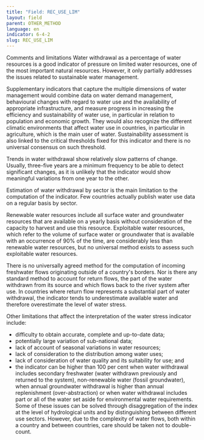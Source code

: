 ```yaml
---
title: "Field: REC_USE_LIM"
layout: field
parent: OTHER_METHOD
language: en
indicator: 6-4-2
slug: REC_USE_LIM
---
```

Comments and limitations
Water withdrawal as a percentage of water resources is a good indicator of pressure on limited water resources, one of the most important natural resources. However, it only partially addresses the issues related to sustainable water management. 

Supplementary indicators that capture the multiple dimensions of water management would combine data on water demand management, behavioural changes with regard to water use and the availability of appropriate infrastructure, and measure progress in increasing the efficiency and sustainability of water use, in particular in relation to population and economic growth. They would also recognize the different climatic environments that affect water use in countries, in particular in agriculture, which is the main user of water. Sustainability assessment is also linked to the critical thresholds fixed for this indicator and there is no universal consensus on such threshold. 

Trends in water withdrawal show relatively slow patterns of change. Usually, three-five years are a minimum frequency to be able to detect significant changes, as it is unlikely that the indicator would show meaningful variations from one year to the other. 

Estimation of water withdrawal by sector is the main limitation to the computation of the indicator. Few countries actually publish water use data on a regular basis by sector. 

Renewable water resources include all surface water and groundwater resources that are available on a yearly basis without consideration of the capacity to harvest and use this resource. Exploitable water resources, which refer to the volume of surface water or groundwater that is available with an occurrence of 90% of the time, are considerably less than renewable water resources, but no universal method exists to assess such exploitable water resources.

There is no universally agreed method for the computation of incoming freshwater flows originating outside of a country's borders. Nor is there any standard method to account for return flows, the part of the water withdrawn from its source and which flows back to the river system after use. In countries where return flow represents a substantial part of water withdrawal, the indicator tends to underestimate available water and therefore overestimate the level of water stress. 

Other limitations that affect the interpretation of the water stress indicator include: 
* difficulty to obtain accurate, complete and up-to-date data; 
* potentially large variation of sub-national data; 
* lack of account of seasonal variations in water resources;
* lack of consideration to the distribution among water uses; 
* lack of consideration of water quality and its suitability for use; and
* the indicator can be higher than 100 per cent when water withdrawal includes secondary freshwater (water withdrawn previously and returned to the system), non-renewable water (fossil groundwater), when annual groundwater withdrawal is higher than annual replenishment (over-abstraction) or when water withdrawal includes part or all of the water set aside for environmental water requirements. 
Some of these issues can be solved through disaggregation of the index at the level of hydrological units and by distinguishing between different use sectors. However, due to the complexity of water flows, both within a country and between countries, care should be taken not to double-count.